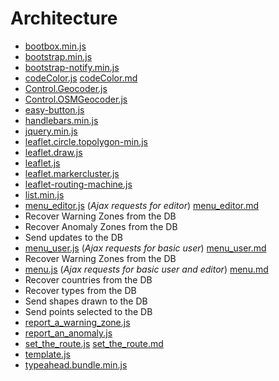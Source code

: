 # Architecture
* [bootbox.min.js](bootbox.min.js)
* [bootstrap.min.js](bootstrap.min.js)
* [bootstrap-notify.min.js](bootstrap-notify.min.js)
* [codeColor.js](codeColor.js) [codeColor.md](codeColor.md)
* [Control.Geocoder.js](Control.Geocoder.js)
* [Control.OSMGeocoder.js](Control.OSMGeocoder.js)
* [easy-button.js](easy-button.js)
* [handlebars.min.js](handlebars.min.js)
* [jquery.min.js](jquery.min.js)
* [leaflet.circle.topolygon-min.js](leaflet.circle.topolygon-min.js)
* [leaflet.draw.js](leaflet.draw.js)
* [leaflet.js](leaflet.js)
* [leaflet.markercluster.js](leaflet.markercluster.js)
* [leaflet-routing-machine.js](leaflet-routing-machine.js)
* [list.min.js](list.min.js)
* [menu_editor.js](menu_editor.js) (*Ajax requests for editor*) [menu_editor.md](menu_editor.md)
 * Recover Warning Zones from the DB
 * Recover Anomaly Zones from the DB
 * Send updates to the DB
* [menu_user.js](menu_user.js) (*Ajax requests for basic user*) [menu_user.md](menu_user.md)
 * Recover Warning Zones from the DB
* [menu.js](menu.js) (*Ajax requests for basic user and editor*) [menu.md](menu.md)
 * Recover countries from the DB
 * Recover types from the DB
 * Send shapes drawn to the DB
 * Send points selected to the DB
* [report_a_warning_zone.js](report_a_warning_zone.js)
* [report_an_anomaly.js](report_an_anomaly.js)
* [set_the_route.js](set_the_route.js) [set_the_route.md](set_the_route.md)
* [template.js](template.js)
* [typeahead.bundle.min.js](typeahead.bundle.min.js)
